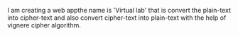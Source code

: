 I am creating a web appthe name is 'Virtual lab' that is convert the plain-text into cipher-text and also convert cipher-text into plain-text with the help of  vignere cipher algorithm.
